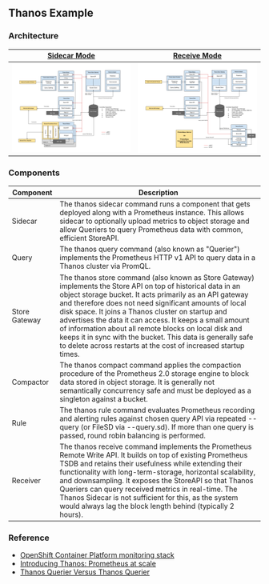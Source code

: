 ## Thanos Example

### Architecture

[Sidecar Mode](./sidecar) | [Receive Mode](./receiver)
-----|------
![sidecar](../../docs/sidecar.png) | ![receive](../../docs/receive.png)

### Components

Component | Description
----|------
Sidecar | The thanos sidecar command runs a component that gets deployed along with a Prometheus instance. This allows sidecar to optionally upload metrics to object storage and allow Queriers to query Prometheus data with common, efficient StoreAPI.
Query | The thanos query command (also known as "Querier") implements the Prometheus HTTP v1 API to query data in a Thanos cluster via PromQL.
Store Gateway | The thanos store command (also known as Store Gateway) implements the Store API on top of historical data in an object storage bucket. It acts primarily as an API gateway and therefore does not need significant amounts of local disk space. It joins a Thanos cluster on startup and advertises the data it can access. It keeps a small amount of information about all remote blocks on local disk and keeps it in sync with the bucket. This data is generally safe to delete across restarts at the cost of increased startup times.
Compactor | The thanos compact command applies the compaction procedure of the Prometheus 2.0 storage engine to block data stored in object storage. It is generally not semantically concurrency safe and must be deployed as a singleton against a bucket.
Rule | The thanos rule command evaluates Prometheus recording and alerting rules against chosen query API via repeated --query (or FileSD via --query.sd). If more than one query is passed, round robin balancing is performed.
Receiver | The thanos receive command implements the Prometheus Remote Write API. It builds on top of existing Prometheus TSDB and retains their usefulness while extending their functionality with long-term-storage, horizontal scalability, and downsampling. It exposes the StoreAPI so that Thanos Queriers can query received metrics in real-time. The Thanos Sidecar is not sufficient for this, as the system would always lag the block length behind (typically 2 hours).

### Reference

- [OpenShift Container Platform monitoring stack](https://docs.openshift.com/container-platform/4.10/monitoring/monitoring-overview.html)
- [Introducing Thanos: Prometheus at scale](https://www.improbable.io/blog/thanos-prometheus-at-scale)
- [Thanos Querier Versus Thanos Querier](https://cloud.redhat.com/blog/thanos-querier-versus-thanos-querier)
